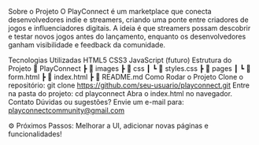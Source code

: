 Sobre o Projeto
O PlayConnect é um marketplace que conecta desenvolvedores indie e streamers, criando uma ponte entre criadores de jogos e influenciadores digitais. A ideia é que streamers possam descobrir e testar novos jogos antes do lançamento, enquanto os desenvolvedores ganham visibilidade e feedback da comunidade.

Tecnologias Utilizadas
HTML5
CSS3
JavaScript (futuro)
Estrutura do Projeto
📁 PlayConnect
 ┣ 📂 images
 ┣ 📂 css
 ┃ ┗ 📜 styles.css
 ┣ 📂 pages
 ┃ ┗ 📜 form.html
 ┣ 📜 index.html
 ┣ 📜 README.md
Como Rodar o Projeto
Clone o repositório:
git clone https://github.com/seu-usuario/playconnect.git
Entre na pasta do projeto:
cd playconnect
Abra o index.html no navegador.
Contato
Dúvidas ou sugestões? Envie um e-mail para: playconnectcommunity@gmail.com

⚙️ Próximos Passos: Melhorar a UI, adicionar novas páginas e funcionalidades!
